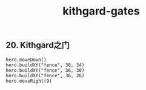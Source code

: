 ﻿---
layout: default
title: kithgard-gates
---
## 20. Kithgard之门
```
hero.moveDown()
hero.buildXY("fence", 36, 34)
hero.buildXY("fence", 36, 30)
hero.buildXY("fence", 36, 26)
hero.moveRight(9)
```
